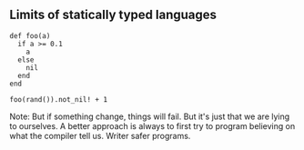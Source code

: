 ## Limits of statically typed languages

```playground
def foo(a)
  if a >= 0.1
    a
  else
    nil
  end
end

foo(rand()).not_nil! + 1
```

Note:
But if something change, things will fail. But it's just that we are lying to ourselves.
A better approach is always to first try to program believing on what the compiler tell us. Writer safer programs.

